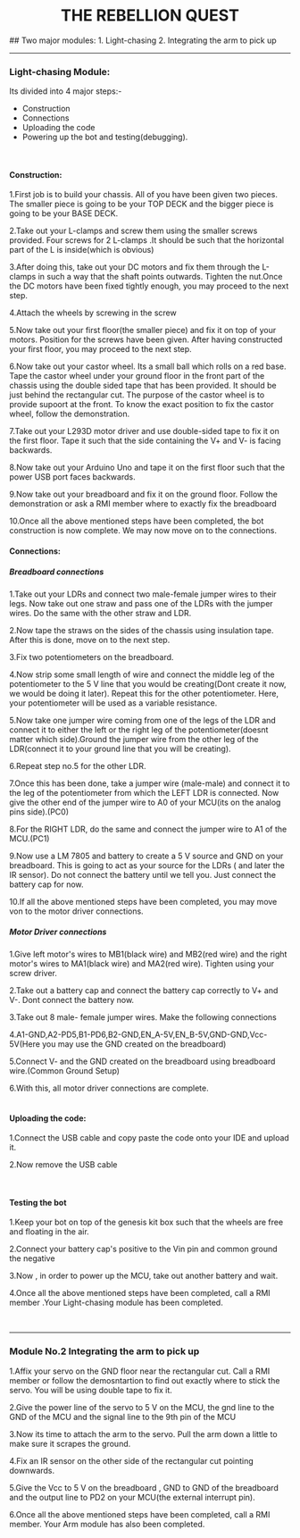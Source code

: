 <h1 align="center">THE REBELLION QUEST</h1>
## Two major modules:
1. Light-chasing
2. Integrating the arm to pick up

_____

### Light-chasing Module:

Its divided into 4 major steps:-
* Construction
* Connections
* Uploading the code
* Powering up the bot and testing(debugging).
<br/>

#### Construction:

1.First job is to build your chassis. All of you have been given two pieces. The smaller piece is going to be your TOP DECK and the bigger piece is going to be your BASE DECK.

2.Take out your L-clamps and screw them using the smaller screws provided. Four screws for 2 L-clamps .It should be such that the horizontal part of the L is inside(which is obvious)

3.After doing this, take out your DC motors and fix them through the L-clamps in such a way that the shaft points outwards. Tighten the nut.Once the DC motors have been fixed tightly enough, you may proceed to the next step.

4.Attach the wheels by screwing in the screw

5.Now take out your first floor(the smaller piece) and fix it on top of your motors. Position for the screws have been given. After having constructed your first floor, you may proceed to the next step.

6.Now take out your castor wheel. Its a small ball which rolls on a red base. Tape the castor wheel under your ground floor in the front  part of the chassis using the double sided tape that has been provided. It should be just behind the rectangular cut. The purpose of the castor wheel is to provide supoort at the front. To know the exact position to fix the castor wheel, follow the demonstration.

7.Take out your L293D motor driver and use double-sided tape to fix it on the first floor. Tape it such that the side containing the V+ and V- is facing backwards.

8.Now take out your Arduino Uno and tape it on the first floor such that the power USB port faces backwards.

9.Now take out your breadboard and fix it on the ground floor. Follow the demonstration or ask a RMI member where to exactly fix the breadboard

10.Once all the above mentioned steps have been completed, the bot construction is now complete. We may now move on to the connections.
<br/>

#### Connections:

##### Breadboard connections

1.Take out your LDRs and connect two male-female jumper wires to their legs. Now take out one straw and pass one of the LDRs with the jumper wires. Do the same with the other straw and LDR.

2.Now tape the straws on the sides of the chassis using  insulation tape. After this is done, move on to the next step.

3.Fix two potentiometers on the breadboard.

4.Now strip some small length of wire and connect the middle leg of the potentiometer to the 5 V line that you would be creating(Dont create it now, we would be doing it later). Repeat this for the other potentiometer. Here, your potentiometer will be used as a variable resistance.

5.Now take one jumper wire coming from one of the legs of the LDR and connect it to either the left or the right leg of the potentiometer(doesnt matter which side).Ground the jumper wire from the other leg of the LDR(connect it to your ground line that you will be creating).

6.Repeat step no.5 for the other LDR.

7.Once this has been done, take a jumper wire (male-male) and connect it to the leg of the potentiometer from which the LEFT LDR is connected. Now give the other end of the jumper wire to A0 of your MCU(its on the analog pins side).(PC0)

8.For the RIGHT LDR, do the same and connect the jumper wire to A1 of the MCU.(PC1)

9.Now use  a LM 7805 and battery to create a 5 V source and GND on your breadboard. This is going to act as your source for the LDRs ( and later the IR sensor). Do not connect the battery until we tell you. Just connect the battery cap for now.

10.If all the above mentioned steps have been completed, you may move von to the motor driver connections.
<br/>

##### Motor Driver connections

1.Give left motor's wires to MB1(black wire) and MB2(red wire) and the right motor's wires to MA1(black wire) and MA2(red wire). Tighten using your screw driver.

2.Take out a battery cap and connect the battery cap correctly to V+ and V-. Dont connect the battery now.

3.Take out 8 male- female jumper wires. Make the following connections

4.A1-GND,A2-PD5,B1-PD6,B2-GND,EN_A-5V,EN_B-5V,GND-GND,Vcc-5V(Here you may use the GND created on the breadboard)

5.Connect V- and the GND created on the breadboard using breadboard wire.(Common Ground Setup)

6.With this, all motor driver connections are complete.  
<br/>

#### Uploading the code:

1.Connect the USB cable and copy paste the code onto your IDE and upload it.

2.Now remove the USB cable

<br/>

#### Testing the bot

1.Keep your bot on top of the genesis kit box such that the wheels are free and floating in the air.

2.Connect your battery cap's positive to the Vin pin and common ground the negative  

3.Now , in order to power up the MCU, take out another battery and wait.

4.Once all the above mentioned steps have been completed, call a RMI member .Your Light-chasing module has been completed.

<br/>

_____

### Module No.2 Integrating the arm to pick up
1.Affix your servo on the GND floor near the rectangular cut. Call a RMI member or follow the demosntartion to find out exactly where to stick the servo. You will be using double tape to fix it.

2.Give the power line of the servo to 5 V on the MCU, the gnd line to the GND of the MCU and the signal line to the 9th pin of the MCU

3.Now its time to attach the arm to the servo. Pull the arm down a little to make sure it scrapes the ground.

4.Fix an IR sensor on the other side of the rectangular cut pointing downwards.

5.Give the Vcc to 5 V on the breadboard , GND to GND of the breadboard and the output line to PD2 on your MCU(the external interrupt pin).

6.Once all the above mentioned steps have been completed, call a RMI member. Your Arm module has also been completed.
